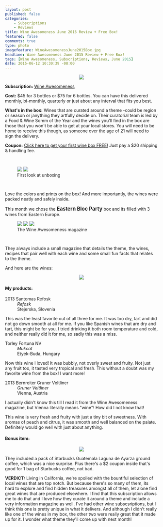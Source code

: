 ```yaml
---
layout: post
published: false
categories: 
    - Subscriptions
    - Reviews
title: Wine Awesomeness June 2015 Review + Free Box!
featured: false
comments: true
type: photo
imagefeature: WineAwesomenessJune2015Box.jpg
headline: Wine Awesomeness June 2015 Review + Free Box!
tags: [Wine Awesomeness, Subscriptions, Reviews, June 2015]
date: 2015-06-12 10:30:39 -08:00
---
```


<center><img src='/images/WineAwesomenessJune2015Box.jpg'></center>
<p><b>Subscription:</b> <a href="http://curebit.com/x/9FH49O" target="_blank">Wine Awesomeness</a></p>
<p><b>Cost:</b> $45 for 3 bottles or $75 for 6 bottles. You can have this delivered monthly, bi-monthly, quarterly or just about any interval that fits you best.</p>
<p><b>What's in the box:</b> Wines that are curated around a theme -could be region or season or janything they artfully decide on. Their curatorial team is led by a Food & Wine Somm of the Year and the wines you'll find in the box are those that you won't be able to get at your local stores. You will need to be home to receive this though, as someone over the age of 21 will need to sign the delivery.</p>
<p><b>Coupon:</b> <a href="http://curebit.com/x/9FH49O" target="_blank">Click here to get your first wine box FREE!</a> Just pay a $20 shipping & handling fee.</p>
<br>

<figure class="half">
      <img src='/images/WineAwesomenessJune2015OpenBox.jpg'>
      <img src='/images/WineAwesomenessJune2015OpenBox2.jpg'>
      <figcaption>First look at unboxing</figcaption>
</figure>
<br>

<p>Love the colors and prints on the box! And more importantly, the wines were packed neatly and safely inside.</p>

<p>This month we chose the <big><b>Eastern Bloc Party</b></big> box and its filled with 3 wines from Eastern Europe.</p>

<figure class="third">
      <img src='/images/WineAwesomenessJune2015Magazine.jpg'>
      <img src='/images/WineAwesomenessJune2015Magazine2.jpg'>
      <img src='/images/WineAwesomenessJune2015Magazine3.jpg'>
      <figcaption>The Wine Awesomeness magazine</figcaption>
</figure>
<br>

<p>They always include a small magazine that details the theme, the wines, recipes that pair well with each wine and some small fun facts that relates to the theme.</p>

<DT>And here are the wines:</DT>

<p><center><img src='/images/WineAwesomenessJune2015Items.jpg'></center></p>
<H4>My products:</H4>
<DL>
<DT>2013 Santomas Refosk</DT>
<DD><i>Refosk</i></DD>
<DD>Stejerska, Slovenia</DD>
</DL>

<p>This was the least favorite out of all three for me. It was too dry, tart and did not go down smooth at all for me. If you like Spanish wines that are dry and tart, this might be for you. I tried drinking it both room temperature and cold, and neither really did it for me, so sadly this was a miss.</p>

<DL>
<DT>Torley Fortuna NV</DT>
<DD><i>Mukcat</i></DD>
<DD>Etyek-Buda, Hungary</DD>
</DL>

<p>Now this wine I loved! It was bubbly, not overly sweet and fruity. Not just any fruit too, it tasted very tropical and fresh. This without a doubt was my favorite wine from the box! I want more!</p>

<DL>
<DT>2013 Bernreiter Gruner Veltliner</DT>
<DD><i>Gruner Veltliner</i></DD>
<DD>Vienna, Austria</DD>
</DL>

<p>I actually didn't know this till I read it from the Wine Awesomeness magazine, but Vienna literally means "wine"! How did I not know that!</p>

<p>This wine is very fresh and fruity with just a tiny bit of sweetness. With aromas of peach and citrus, it was smooth and well balanced on the palate. Definitely would go well with just about anything.</p>

<H4><i class="icon-gift"></i> Bonus item:</H4>
<center><img src='/images/WineAwesomenessJune2015Bonus.jpg'></center>

<p>They included a pack of Starbucks Guatemala Laguna de Ayarza ground coffee, which was a nice surprise. Plus there's a $2 coupon inside that's good for 1 bag of Starbucks coffee, not bad.</p>

<p><i class="icon-exclamation-sign"></i><b> VERDICT:</b> Living in California, we're spoiled with the bountiful selection of local wines that are top notch. But because there's so many of them, its hard to explore and find hidden treasures amongst all of them, let alone find great wines that are produced elsewhere. I find that this subscription allows me to do that and I love how they curate it around a theme and include a very information magazine as well. I've had other wine subscsriptions, but I think this one is pretty unique in what it delivers. And although I didn't really like one of the wines in my box, the other two were really great that it made up for it. I wonder what theme they'll come up with next month!</p>
